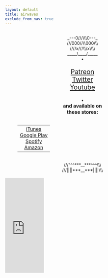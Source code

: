 ```yaml
---
layout: default
title: airwaves
exclude_from_nav: true
---
```


<div class="home" style="text-align:center;">

<br>
<table style="width:100%">
  <tr>
<div class="drawing" style="width:100%; text-align:center;">
<a>_---0///\\\0---_</a><br>
<a>///000//\\000\\\</a><br>
<a>////x///\\\x\\\\</a><br>
<a>_____\____/_____</a><br>
<a>•</a>
</div>


<div class ="links" style="width:100%; text-align:center;">

<p style="font-size:1.5em;">
<a href="https://www.patreon.com/nativeleap">Patreon</a>
<br>
<a href="https://twitter.com/NativeLeap">Twitter</a>
<br>
<a href="https://www.youtube.com/channel/UCxKdi9a_IBnzE9CNz3vBdiw/featured">Youtube</a>
</p>
<a>•</a>

<div class="stores">
  <a style="font-size:16px;"> <strong>and available on</strong></a>
  <br>
  <a style="font-size:16px;"> <strong>these stores:</strong></a>
  <table style="width:100%; text-align:center; float:center; padding: 0 40px 0 40px;" >
    <tbody>
      <tr>
        <td>
        <!--<a>Saavn</a>
<br>-->
<a href="https://itunes.apple.com/us/album/borderlands/id1302277659?app=itunes&ign-mpt=uo%3D4">iTunes</a>
<br>
<a href="https://play.google.com/store/music/album/Native_Leap_Borderlands?id=Bsn4f6mzftspu5m4m6xly4rjmqe">Google Play</a>
          <br>
 <a href="https://open.spotify.com/album/5bqEjjVEjP8wsmT2uj5T9p">Spotify</a>
          <br>
<!--<a>Apple Music</a>
          <br>-->
<a href="https://www.amazon.com/gp/product/B076XR7NX6"> Amazon</a>
          <br>
<!--<a>MediaNet</a>
          <br>
<a>MS Groove</a>
          <br>
<a>Deezer</a>
         <br>
<a>ClaroMusica</a>
<br>
<a>Pandora</a>
<br>
<a>Tidal</a>-->
        </td>
</tr>
</tbody>
</table>
</div>
</div>





<br>
<div class="drawing" style="width:100%; text-align:center;">
<a>///^^^***__***^^^\\\</a>
<br>
<a>///||||***__***||||\\\</a>
<br>
</div>
<br>
<div class ="borderlandsalbum">
<iframe style="border: 0; width: 9em; height: 22em; margin-top:0px;" src="https://bandcamp.com/EmbeddedPlayer/album=4166101614/size=large/bgcol=ffffff/linkcol=0687f5/tracklist=false/transparent=true/" seamless><a href="http://nowsway.bandcamp.com/album/borderlands">Borderlands by nowSway</a></iframe>
</div>
</tr>
</table>
</div>
